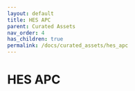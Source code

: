 ```yaml
---
layout: default
title: HES APC
parent: Curated Assets
nav_order: 4
has_children: true
permalink: /docs/curated_assets/hes_apc
---
```


# HES APC
